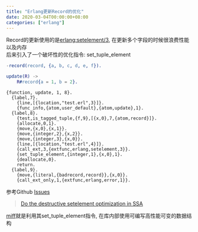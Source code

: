 ```yaml
---
title: "Erlang更新Record的优化"
date: 2020-03-04T00:00:00+08:00
categories: ["erlang"]
--- 
```


Record的更新使用的是[erlang:setelement/3](https://github.com/erlang/otp/blob/maint-24/erts/preloaded/src/erlang.erl#L2589), 在更新多个字段的时候很浪费性能以及内存  
后来引入了一个破坏性的优化指令: set_tuple_element  

```erl
-record(record, {a, b, c, d, e, f}).

update(R) ->
    R#record{a = 1, b = 2}.

```


```beam
{function, update, 1, 8}.
  {label,7}.
    {line,[{location,"test.erl",3}]}.
    {func_info,{atom,user_default},{atom,update},1}.
  {label,8}.
    {test,is_tagged_tuple,{f,9},[{x,0},7,{atom,record}]}.
    {allocate,0,1}.
    {move,{x,0},{x,1}}.
    {move,{integer,2},{x,2}}.
    {move,{integer,3},{x,0}}.
    {line,[{location,"test.erl",4}]}.
    {call_ext,3,{extfunc,erlang,setelement,3}}.
    {set_tuple_element,{integer,1},{x,0},1}.
    {deallocate,0}.
    return.
  {label,9}.
    {move,{literal,{badrecord,record}},{x,0}}.
    {call_ext_only,1,{extfunc,erlang,error,1}}.
```

参考Github [Issues](https://github.com/erlang/otp/issues)  

> [Do the destructive setelement optimization in SSA](https://github.com/erlang/otp/pull/2146)

[miff](https://github.com/QCute/miff)就是利用其set_tuple_element指令, 在库内部使用可编写高性能可变的数据结构
